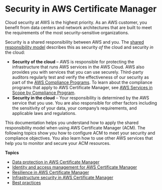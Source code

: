 # Security in AWS Certificate Manager<a name="security"></a>

Cloud security at AWS is the highest priority\. As an AWS customer, you benefit from data centers and network architectures that are built to meet the requirements of the most security\-sensitive organizations\.

Security is a shared responsibility between AWS and you\. The [shared responsibility model](http://aws.amazon.com/compliance/shared-responsibility-model/) describes this as security *of* the cloud and security *in* the cloud:
+ **Security of the cloud** – AWS is responsible for protecting the infrastructure that runs AWS services in the AWS Cloud\. AWS also provides you with services that you can use securely\. Third\-party auditors regularly test and verify the effectiveness of our security as part of the [AWS Compliance Programs](http://aws.amazon.com/compliance/programs/)\. To learn about the compliance programs that apply to AWS Certificate Manager, see [AWS Services in Scope by Compliance Program](http://aws.amazon.com/compliance/services-in-scope/)\.
+ **Security in the cloud** – Your responsibility is determined by the AWS service that you use\. You are also responsible for other factors including the sensitivity of your data, your company’s requirements, and applicable laws and regulations\. 

This documentation helps you understand how to apply the shared responsibility model when using AWS Certificate Manager \(ACM\)\. The following topics show you how to configure ACM to meet your security and compliance objectives\. You also learn how to use other AWS services that help you to monitor and secure your ACM resources\. 

**Topics**
+ [Data protection in AWS Certificate Manager](data-protection.md)
+ [Identity and access management for AWS Certificate Manager](security-iam.md)
+ [Resilience in AWS Certificate Manager](disaster-recovery-resiliency.md)
+ [Infrastructure security in AWS Certificate Manager](infrastructure-security.md)
+ [Best practices](acm-bestpractices.md)